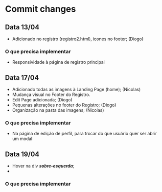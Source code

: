 # Commit changes
## Data 13/04
- Adicionado no registro (registro2.html), icones no footer; (Diogo)
### O que precisa implementar
- Responsividade à página de registro principal

## Data 17/04
- Adicionado todas as imagens à Landing Page (home); (Nicolas)
- Mudança visual no Footer do Registro.
- Edit Page adicionada; (Diogo)
- Pequenas alterações no footer do Registro; (Diogo)
- Organização na pasta das imagens; (Nicolas)
### O que precisa implementar
- Na página de edição de perfil, para trocar do que usuário quer ser abrir um modal

## Data 19/04
- Hover na div ***sobre-esquerda***;
- 
### O que precisa implementar